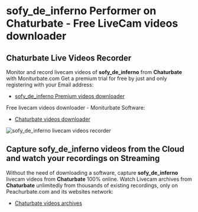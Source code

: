 # sofy_de_inferno Performer on Chaturbate - Free LiveCam videos downloader

## Chaturbate Live Videos Recorder

Monitor and record livecam videos of **sofy_de_inferno** from **Chaturbate** with Moniturbate.com
Get a premium trial for free by just and only registering with your Email address:
* [sofy_de_inferno Premium videos downloader](https://moniturbate.com/request-demo-licence-key.html)

Free livecam videos downloader - Moniturbate Software:
* [Chaturbate videos downloader](https://moniturbate.com/moniturbate-download-software.html)

![sofy_de_inferno livecam videos recorder](https://peachurnet.com/templates/moniturbate-software.png)


## Capture sofy_de_inferno videos from the Cloud and watch your recordings on Streaming

Without the need of downloading a software, capture **sofy_de_inferno** livecam videos from **Chaturbate** 100% online.
Watch Livecam archives from **Chaturbate** unlimitedly from thousands of existing recordings, only on Peachurbate.com and its websites network:
* [Chaturbate videos archives](https://peachurnet.com/)